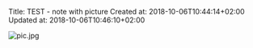 Title: TEST - note with picture
Created at: 2018-10-06T10:44:14+02:00
Updated at: 2018-10-06T10:46:10+02:00


![pic.jpg](./_resources/TEST__.0.md.resources/pic.jpg)